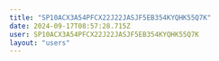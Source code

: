 ```yaml
---
title: "SP10ACX3A54PFCX22J22JASJF5EB354KYQHK55Q7K"
date: 2024-09-17T08:57:28.715Z
user: SP10ACX3A54PFCX22J22JASJF5EB354KYQHK55Q7K
layout: "users"
---
```

    